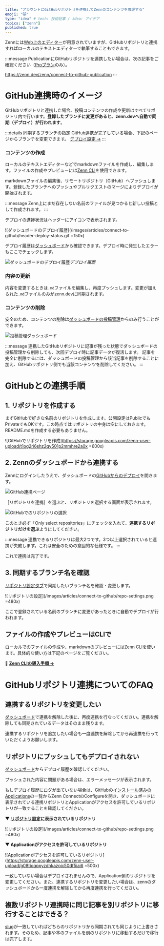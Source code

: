 ```yaml
---
title: "アカウントにGitHubリポジトリを連携してZennのコンテンツを管理する"
emoji: "😸"
type: "idea" # tech: 技術記事 / idea: アイデア
topics: ["zenn"]
published: true
---
```



Zennには[Web上のエディター](https://zenn.dev/zenn/articles/editor-guide)が用意されていますが、GitHubリポジトリと連携すればローカルのテキストエディターで執筆することもできます。

:::message
PublicationにGitHubリポジトリを連携したい場合は、次の記事をご確認ください（[Proプラン](https://zenn.dev/zenn/articles/publication-pro-features)のみ）。

https://zenn.dev/zenn/connect-to-github-publication
:::

# GitHub連携時のイメージ

GitHubリポジトリと連携した場合、投稿コンテンツの作成や更新はすべてリポジトリ内で行います。**登録したブランチに変更があると、zenn.devへ自動で同期（デプロイ）が行われます**。

:::details 同期するブランチの指定
GitHub連携が完了している場合、下記のページからブランチを変更できます。
[デプロイ設定 →](https://zenn.dev/dashboard/deploys?tab=repo_settings)
:::

### コンテンツの作成
ローカルのテキストエディターなどでmarkdownファイルを作成し、編集します。ファイルの作成やプレビューには[Zenn CLI](https://zenn.dev/zenn/articles/install-zenn-cli)を使用できます。

markdownファイルの編集後、リモートリポジトリ（GitHub）へプッシュします。登録したブランチへのプッシュやプルリクエストのマージによりデプロイが開始されます。



:::message
Zenn上にまだ存在しない名前のファイルが見つかると新しい投稿として作成されます。
:::

デプロイの進捗状況はヘッダーにアイコンで表示されます。

![ダッシュボードのデプロイ履歴](/images/articles/connect-to-github/header-deploy-status.gif =150x)






デプロイ履歴は[ダッシュボード](https://zenn.dev/dashboard/deploys)から確認できます。デプロイ時に発生したエラーもここでチェックします。



![ダッシュボードのデプロイ履歴](/images/articles/connect-to-github/deploy-history.png)*デプロイ履歴*



### 内容の更新
内容を変更するときは`.md`ファイルを編集し、再度プッシュします。変更が加えられた`.md`ファイルのみがzenn.devに同期されます。

### コンテンツの削除
安全のため、コンテンツの削除は[ダッシュボードの投稿管理](https://zenn.dev/dashboard)からのみ行うことができます。


![投稿管理ダッシュボード](/images/articles/connect-to-github/delete-deployed-article.png)

:::message
連携したGitHubリポジトリに記事が残った状態でダッシュボードの投稿管理から削除しても、次回デプロイ時に記事データが復活します。
記事を完全に削除するには、ダッシュボードの投稿管理から該当記事を削除することに加え、GitHubリポジトリ側でも当該コンテンツを削除してください。
:::

# GitHubとの連携手順
## 1. リポジトリを作成する
まずGitHubで好きな名前のリポジトリを作成します。公開設定はPublicでもPrivateでもOKです。この時点ではリポジトリの中身は空にしておきます。README.mdを作成する必要もありません。

![GitHubでリポジトリを作成](https://storage.googleapis.com/zenn-user-upload/t1og2ri6shz2qy501p2mmhre2a0x =600x)


## 2. Zennのダッシュボードから連携する

Zennにログインしたうえで、ダッシュボードの[GitHubからのデプロイ](https://zenn.dev/dashboard/deploys)を開きます。

![GitHub連携ページ](/images/articles/connect-to-github/connect-to-github.png)



［リポジトリを連携］を選ぶと、リポジトリを選択する画面が表示されます。

![GitHubでのリポジトリの選択](https://storage.googleapis.com/zenn-user-upload/vim7vyhvmubm2wchnovclp6b5hgg)


このとき必ず「Only select repositories」にチェックを入れて、**連携するリポジトリだけを選ぶ**ようにしてください。

:::message
連携できるリポジトリは最大2つです。3つ以上選択されていると連携が失敗します。これは安全のための意図的な仕様です。
:::

これで連携は完了です。

## 3. 同期するブランチ名を確認
[リポジトリ設定タブ](https://zenn.dev/dashboard/deploys?tab=repo_settings)で同期したいブランチ名を確認・変更します。

![リポジトリの設定](/images/articles/connect-to-github/repo-settings.png =480x)


ここで登録されている名前のブランチに変更があったときに自動でデプロイが行われます。


## ファイルの作成やプレビューはCLIで
ローカルでのファイルの作成や、markdownのプレビューにはZenn CLIを使います。具体的な使い方は下記のページをご覧ください。

📘 **[Zenn CLIの導入手順 →](https://zenn.dev/zenn/articles/install-zenn-cli)**



# GitHubリポジトリ連携についてのFAQ

## 連携するリポジトリを変更したい

[ダッシュボード](https://zenn.dev/dashboard/deploys)で連携を解除した後に、再度連携を行なってください。連携を解除しても同期されているデータはそのまま残ります。

連携するリポジトリを追加したい場合も一度連携を解除してから再連携を行っていただくようお願いします。


## リポジトリにプッシュしてもデプロイされない

[ダッシュボード](https://zenn.dev/dashboard/deploys)からデプロイ履歴を確認してください。

プッシュされた内容に問題がある場合は、エラーメッセージが表示されます。

もしデプロイ履歴にログが出ていない場合は、GitHubの[インストール済みのApplications](https://github.com/settings/installations)の一覧からZenn ConnectのConfigureを開き、ダッシュボードに表示されている連携リポジトリとApplicationがアクセスを許可しているリポジトリが一致することを確認してください。

**▼ [リポジトリ設定](https://zenn.dev/dashboard/deploys?tab=repo_settings)に表示されているリポジトリ**

![リポジトリの設定](/images/articles/connect-to-github/repo-settings.png =480x)

**▼ Applicationがアクセスを許可しているリポジトリ**

![Applicationがアクセスを許可しているリポジトリ](https://storage.googleapis.com/zenn-user-upload/g08tioqppyzdhkazpic50df5iai6 =500x)

一致していない場合はデプロイされませんので、Application側のリポジトリを変更してください。また、連携するリポジトリを変更したい場合は、zennのダッシュボードから一度連携を解除してから再度連携を行ってください。


## 複数リポジトリ連携時に同じ記事を別リポジトリに移行することはできる？

[slug](https://zenn.dev/zenn/articles/what-is-slug)が一致していればどちらのリポジトリから同期されても同じように上書きされます。そのため、記事や本のファイルを別のリポジトリに移動するだけで移行は完了します。
